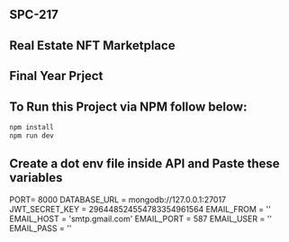 ## SPC-217
## Real Estate NFT Marketplace 
## Final Year Prject 


## To Run this Project via NPM follow below:

```bash
npm install
npm run dev
```

## Create a dot env file inside API and Paste these variables 

PORT= 8000
DATABASE_URL = mongodb://127.0.0.1:27017
JWT_SECRET_KEY = 296448524554783354961564
EMAIL_FROM = ''
EMAIL_HOST = 'smtp.gmail.com'
EMAIL_PORT = 587
EMAIL_USER = ''
EMAIL_PASS = ''
